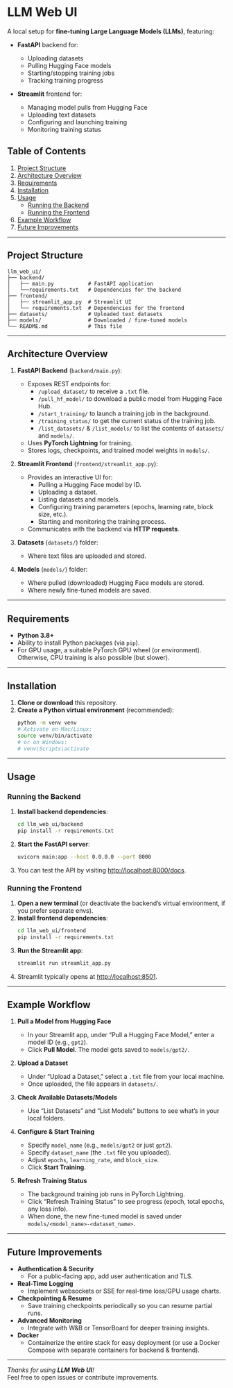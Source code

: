 
# LLM Web UI

A local setup for **fine-tuning Large Language Models (LLMs)**, featuring:

- **FastAPI** backend for:
  - Uploading datasets
  - Pulling Hugging Face models
  - Starting/stopping training jobs
  - Tracking training progress

- **Streamlit** frontend for:
  - Managing model pulls from Hugging Face
  - Uploading text datasets
  - Configuring and launching training
  - Monitoring training status

## Table of Contents
1. [Project Structure](#project-structure)
2. [Architecture Overview](#architecture-overview)
3. [Requirements](#requirements)
4. [Installation](#installation)
5. [Usage](#usage)
   - [Running the Backend](#running-the-backend)
   - [Running the Frontend](#running-the-frontend)
6. [Example Workflow](#example-workflow)
7. [Future Improvements](#future-improvements)

---

## Project Structure

```
llm_web_ui/
├── backend/
│   ├── main.py           # FastAPI application
│   └──requirements.txt   # Dependencies for the backend
├── frontend/
│   ├── streamlit_app.py  # Streamlit UI
│   └── requirements.txt  # Dependencies for the frontend
├── datasets/             # Uploaded text datasets
├── models/               # Downloaded / fine-tuned models
└── README.md             # This file
```

---

## Architecture Overview

1. **FastAPI Backend** (`backend/main.py`):
   - Exposes REST endpoints for:
     - `/upload_dataset/` to receive a `.txt` file.
     - `/pull_hf_model/` to download a public model from Hugging Face Hub.
     - `/start_training/` to launch a training job in the background.
     - `/training_status/` to get the current status of the training job.
     - `/list_datasets/` & `/list_models/` to list the contents of `datasets/` and `models/`.
   - Uses **PyTorch Lightning** for training. 
   - Stores logs, checkpoints, and trained model weights in `models/`.

2. **Streamlit Frontend** (`frontend/streamlit_app.py`):
   - Provides an interactive UI for:
     - Pulling a Hugging Face model by ID.
     - Uploading a dataset.
     - Listing datasets and models.
     - Configuring training parameters (epochs, learning rate, block size, etc.).
     - Starting and monitoring the training process.
   - Communicates with the backend via **HTTP requests**.

3. **Datasets** (`datasets/`) folder:
   - Where text files are uploaded and stored.

4. **Models** (`models/`) folder:
   - Where pulled (downloaded) Hugging Face models are stored.
   - Where newly fine-tuned models are saved.

---

## Requirements

- **Python 3.8+**
- Ability to install Python packages (via `pip`).
- For GPU usage, a suitable PyTorch GPU wheel (or environment). Otherwise, CPU training is also possible (but slower).

---

## Installation

1. **Clone or download** this repository.
2. **Create a Python virtual environment** (recommended):
   ```bash
   python -m venv venv
   # Activate on Mac/Linux:
   source venv/bin/activate
   # or on Windows:
   # venv\Scripts\activate
   ```

---

## Usage

### Running the Backend

1. **Install backend dependencies**:
   ```bash
   cd llm_web_ui/backend
   pip install -r requirements.txt
   ```
2. **Start the FastAPI server**:
   ```bash
   uvicorn main:app --host 0.0.0.0 --port 8000
   ```
3. You can test the API by visiting [http://localhost:8000/docs](http://localhost:8000/docs).

### Running the Frontend

1. **Open a new terminal** (or deactivate the backend’s virtual environment, if you prefer separate envs).
2. **Install frontend dependencies**:
   ```bash
   cd llm_web_ui/frontend
   pip install -r requirements.txt
   ```
3. **Run the Streamlit app**:
   ```bash
   streamlit run streamlit_app.py
   ```
4. Streamlit typically opens at [http://localhost:8501](http://localhost:8501).

---

## Example Workflow

1. **Pull a Model from Hugging Face**  
   - In your Streamlit app, under “Pull a Hugging Face Model,” enter a model ID (e.g., `gpt2`).
   - Click **Pull Model**. The model gets saved to `models/gpt2/`.

2. **Upload a Dataset**  
   - Under “Upload a Dataset,” select a `.txt` file from your local machine.
   - Once uploaded, the file appears in `datasets/`.

3. **Check Available Datasets/Models**  
   - Use “List Datasets” and “List Models” buttons to see what’s in your local folders.

4. **Configure & Start Training**  
   - Specify `model_name` (e.g., `models/gpt2` or just `gpt2`).
   - Specify `dataset_name` (the `.txt` file you uploaded).
   - Adjust `epochs`, `learning_rate`, and `block_size`.
   - Click **Start Training**.

5. **Refresh Training Status**  
   - The background training job runs in PyTorch Lightning. 
   - Click “Refresh Training Status” to see progress (epoch, total epochs, any loss info).
   - When done, the new fine-tuned model is saved under `models/<model_name>-<dataset_name>`.

---

## Future Improvements

- **Authentication & Security**  
  - For a public-facing app, add user authentication and TLS.
- **Real-Time Logging**  
  - Implement websockets or SSE for real-time loss/GPU usage charts.
- **Checkpointing & Resume**  
  - Save training checkpoints periodically so you can resume partial runs.
- **Advanced Monitoring**  
  - Integrate with W&B or TensorBoard for deeper training insights.
- **Docker**  
  - Containerize the entire stack for easy deployment (or use a Docker Compose with separate containers for backend & frontend).

---

_Thanks for using **LLM Web UI**!_  
Feel free to open issues or contribute improvements.
